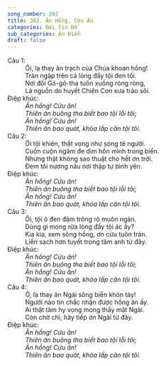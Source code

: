 ```yaml
---
song_number: 302
title: 302. Ân Hồng, Cứu Ân
categories: Đời Tín Đồ
sub_categories: Ân Điển
draft: false
---
```

<dl><dt>Câu 1:</dt><dd data-verse="1">Ôi, lạ thay ân trạch của Chúa khoan hồng! <br/>Tràn ngập trên cả lòng đầy tội đen tối. <br/>Nơi đồi Gô-gô-tha tuôn xuống ròng ròng, <br/>Là nguồn do huyết Chiên Con xưa trào sôi. </dd><dt>Điệp khúc:</dt><dd data-chorus="1"><em>Ân hồng! Cứu ân! <br/>Thiên ân buông tha biết bao tội lỗi tôi; <br/>Ân hồng! Cứu ân! <br/>Thiên ân bao quát, khỏa lấp căn tội tôi. </em></dd><dt>Câu 2:</dt><dd data-verse="2">Ôi tội khiên, thất vọng như sóng tê người. <br/>Cuồn cuộn ngăm đe dìm hồn mình trong biển. <br/>Nhưng thật không sao thuật cho hết ơn trời. <br/>Đem tôi nương náu nơi thập tự bình yên. </dd><dt>Điệp khúc:</dt><dd data-chorus="1"><em>Ân hồng! Cứu ân! <br/>Thiên ân buông tha biết bao tội lỗi tôi; <br/>Ân hồng! Cứu ân! <br/>Thiên ân bao quát, khỏa lấp căn tội tôi. </em></dd><dt>Câu 3:</dt><dd data-verse="3">Ôi, tội ô đen đậm trông rõ muôn ngàn. <br/>Dùng gì mong rửa lòng đầy tội ác ấy? <br/>Kia kìa, xem sông hồng, ơn cứu tuôn tràn. <br/>Liền sạch hơn tuyết trong tâm anh từ đây. </dd><dt>Điệp khúc:</dt><dd data-chorus="1"><em>Ân hồng! Cứu ân! <br/>Thiên ân buông tha biết bao tội lỗi tôi; <br/>Ân hồng! Cứu ân! <br/>Thiên ân bao quát, khỏa lấp căn tội tôi. </em></dd><dt>Câu 4:</dt><dd data-verse="4">Ô, lạ thay ân Ngài sông biển khôn tày! <br/>Người nào tin chắc nhận được hồng ân ấy. <br/>Ai thật tâm hy vọng mong thấy mặt Ngài. <br/>Còn chờ chi, hãy tiếp ơn Ngài từ đây. </dd><dt>Điệp khúc:</dt><dd data-chorus="1"><em>Ân hồng! Cứu ân! <br/>Thiên ân buông tha biết bao tội lỗi tôi; <br/>Ân hồng! Cứu ân! <br/>Thiên ân bao quát, khỏa lấp căn tội tôi. </em></dd></dl>
